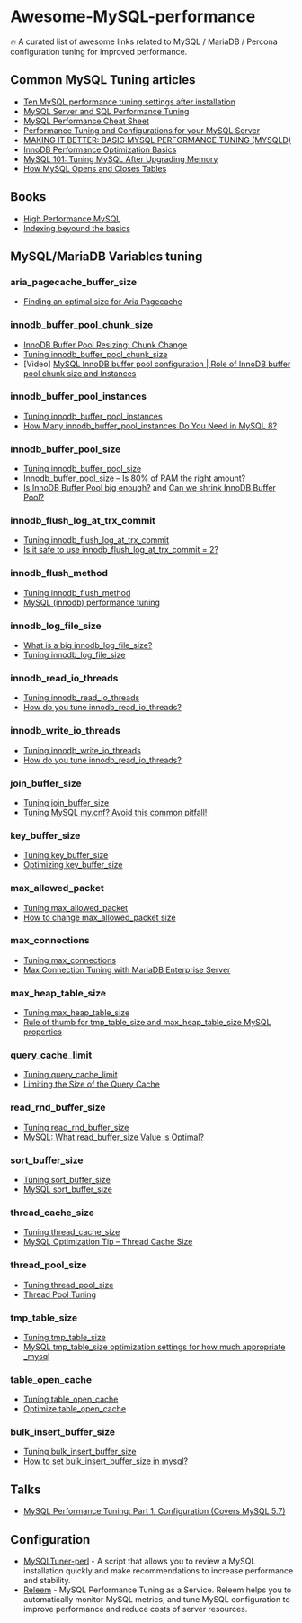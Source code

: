 # Awesome-MySQL-performance
🔥 A curated list of awesome links related to MySQL / MariaDB / Percona configuration tuning for improved performance.

## Common MySQL Tuning articles

- [Ten MySQL performance tuning settings after installation](https://www.percona.com/blog/2014/01/28/10-mysql-performance-tuning-settings-after-installation/)
- [MySQL Server and SQL Performance Tuning](https://www.oracle.com/technetwork/community/developer-day/mysql-performance-tuning-403029.pdf)
- [MySQL Performance Cheat Sheet](https://severalnines.com/database-blog/mysql-performance-cheat-sheet)
- [Performance Tuning and Configurations for your MySQL Server](https://www.universalclass.com/articles/computers/performance-tuning-and-configurations-for-your-mysql-server.htm)
- [MAKING IT BETTER: BASIC MYSQL PERFORMANCE TUNING (MYSQLD)](https://mediatemple.net/community/products/dv/204404044/making-it-better%3A-basic-mysql-performance-tuning-(mysqld))
- [InnoDB Performance Optimization Basics](https://www.percona.com/blog/2013/09/20/innodb-performance-optimization-basics-updated/)
- [MySQL 101: Tuning MySQL After Upgrading Memory](https://www.percona.com/blog/2020/09/30/mysql-101-tuning-mysql-after-upgrading-memory/)
- [How MySQL Opens and Closes Tables](https://dev.mysql.com/doc/refman/5.7/en/table-cache.html)

## Books
- [High Performance MySQL](https://www.amazon.co.uk/dp/1449314287)
- [Indexing beyound the basics](https://sqlfordevs.com/ebooks/indexing)

## MySQL/MariaDB Variables tuning

### aria_pagecache_buffer_size
- [Finding an optimal size for Aria Pagecache](https://vettabase.com/sizing-aria-pagecache/)
### innodb_buffer_pool_chunk_size
- [InnoDB Buffer Pool Resizing: Chunk Change](https://www.percona.com/blog/2018/06/19/chunk-change-innodb-buffer-pool-resizing/)
- [Tuning innodb_buffer_pool_chunk_size](https://releem.com/docs/mysql-performance-tuning/innodb_buffer_pool_chunk_size)
- [Video] [MySQL InnoDB buffer pool configuration | Role of InnoDB buffer pool chunk size and Instances](https://www.youtube.com/watch?v=c-xyooZyPW0)
### innodb_buffer_pool_instances
- [Tuning innodb_buffer_pool_instances](https://releem.com/docs/mysql-performance-tuning/innodb_buffer_pool_instances)
- [How Many innodb_buffer_pool_instances Do You Need in MySQL 8?](https://www.percona.com/blog/2020/08/13/how-many-innodb_buffer_pool_instances-do-you-need-in-mysql-8/)
### innodb_buffer_pool_size
- [Tuning innodb_buffer_pool_size](https://releem.com/docs/mysql-performance-tuning/innodb_buffer_pool_size)
- [Innodb_buffer_pool_size – Is 80% of RAM the right amount?](https://www.percona.com/blog/2015/06/02/80-ram-tune-innodb_buffer_pool_size/)
- [Is InnoDB Buffer Pool big enough?](https://vettabase.com/blog/is-innodb-buffer-pool-big-enough/) and [Can we shrink InnoDB Buffer Pool?](https://vettabase.com/blog/can-we-shrink-innodb-buffer-pool/)
### innodb_flush_log_at_trx_commit
- [Tuning innodb_flush_log_at_trx_commit](https://releem.com/docs/mysql-performance-tuning/innodb_flush_log_at_trx_commit)
- [Is it safe to use innodb_flush_log_at_trx_commit = 2?](https://dba.stackexchange.com/questions/12611/is-it-safe-to-use-innodb-flush-log-at-trx-commit-2)
### innodb_flush_method
- [Tuning innodb_flush_method](https://releem.com/docs/mysql-performance-tuning/innodb_flush_method)
- [MySQL (innodb) performance tuning](https://www.ilsistemista.net/index.php/linux-a-unix/26-mysql-performance-tuning.html?start=4)
### innodb_log_file_size
- [What is a big innodb_log_file_size?](https://www.percona.com/blog/2016/05/31/what-is-a-big-innodb_log_file_size/)
- [Tuning innodb_log_file_size](https://releem.com/docs/mysql-performance-tuning/innodb_log_file_size)
### innodb_read_io_threads
- [Tuning innodb_read_io_threads](https://releem.com/docs/mysql-performance-tuning/innodb_read_io_threads)
- [How do you tune innodb_read_io_threads?](https://dba.stackexchange.com/questions/299461/how-do-you-tune-innodb-read-io-threads)
### innodb_write_io_threads
- [Tuning innodb_write_io_threads](https://releem.com/docs/mysql-performance-tuning/innodb_write_io_threads)
- [How do you tune innodb_read_io_threads?](https://dba.stackexchange.com/questions/299461/how-do-you-tune-innodb-read-io-threads)
### join_buffer_size
- [Tuning join_buffer_size](https://releem.com/docs/mysql-performance-tuning/join_buffer_size)
- [Tuning MySQL my.cnf? Avoid this common pitfall!](https://haydenjames.io/my-cnf-tuning-avoid-this-common-pitfall/)
### key_buffer_size
- [Tuning key_buffer_size](https://releem.com/docs/mysql-performance-tuning/key_buffer_size)
- [Optimizing key_buffer_size](https://mariadb.com/kb/en/optimizing-key_buffer_size/)
### max_allowed_packet
- [Tuning max_allowed_packet](https://releem.com/docs/mysql-performance-tuning/max_allowed_packet)
- [How to change max_allowed_packet size](https://stackoverflow.com/questions/8062496/how-to-change-max-allowed-packet-size)
### max_connections
- [Tuning max_connections](https://releem.com/docs/mysql-performance-tuning/max_connections)
- [Max Connection Tuning with MariaDB Enterprise Server](https://mariadb.com/docs/skysql/connect/connections/max-connections/es/)
### max_heap_table_size
- [Tuning max_heap_table_size](https://releem.com/docs/mysql-performance-tuning/max_heap_table_size)
- [Rule of thumb for tmp_table_size and max_heap_table_size MySQL properties](https://dba.stackexchange.com/questions/209411/rule-of-thumb-for-tmp-table-size-and-max-heap-table-size-mysql-properties)
### query_cache_limit
- [Tuning query_cache_limit](https://releem.com/docs/mysql-performance-tuning/query_cache_limit)
- [Limiting the Size of the Query Cache](https://mariadb.com/docs/server/ha-and-performance/optimization-and-tuning/buffers-caches-and-threads/query-cache#limiting-the-size-of-the-query-cache)
### read_rnd_buffer_size
- [Tuning read_rnd_buffer_size](https://releem.com/docs/mysql-performance-tuning/read_rnd_buffer_size)
- [MySQL: What read_buffer_size Value is Optimal?](https://www.percona.com/blog/2007/09/17/mysql-what-read_buffer_size-value-is-optimal/)
### sort_buffer_size
- [Tuning sort_buffer_size](https://releem.com/docs/mysql-performance-tuning/sort_buffer_size)
- [MySQL sort_buffer_size](https://www.educba.com/mysql-sort_buffer_size/)
### thread_cache_size
- [Tuning thread_cache_size](https://releem.com/docs/mysql-performance-tuning/thread_cache_size)
- [MySQL Optimization Tip – Thread Cache Size](https://www.navisite.com/blog/mysql-optimization-tip-thread-cache-size/)
### thread_pool_size
- [Tuning thread_pool_size](https://releem.com/docs/mysql-performance-tuning/thread_pool_size)
- [Thread Pool Tuning](https://dev.mysql.com/doc/refman/8.0/en/thread-pool-tuning.html)
### tmp_table_size
- [Tuning tmp_table_size](https://releem.com/docs/mysql-performance-tuning/tmp_table_size)
- [MySQL tmp_table_size optimization settings for how much appropriate _mysql](https://topic.alibabacloud.com/a/mysql-tmp_table_size-optimization-settings-for-how-much-appropriate-_mysql_1_41_20122890.html)
### table_open_cache
- [Tuning table_open_cache](https://releem.com/docs/mysql-performance-tuning/table_open_cache)
- [Optimize table_open_cache](https://mariadb.com/kb/en/optimizing-table_open_cache)
### bulk_insert_buffer_size
- [Tuning bulk_insert_buffer_size](https://releem.com/docs/mysql-performance-tuning/bulk_insert_buffer_size)
- [How to set bulk_insert_buffer_size in mysql?](https://dba.stackexchange.com/questions/54197/how-to-set-bulk-insert-buffer-size-in-mysql)

## Talks

- [MySQL Performance Tuning: Part 1. Configuration (Covers MySQL 5.7)](https://www.youtube.com/watch?v=0CqMv0ucqFA)

## Configuration

- [MySQLTuner-perl](https://github.com/major/MySQLTuner-perl) - A script that allows you to review a MySQL installation quickly and make recommendations to increase performance and stability.
- [Releem](https://releem.com) - MySQL Performance Tuning as a Service. Releem helps you to automatically monitor MySQL metrics, and tune MySQL configuration to improve performance and reduce costs of server resources.

